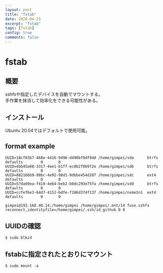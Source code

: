 ```yaml
---
layout: post
title: "fstab"
date: 2020-04-25
excerpt: "fstab"
tags: [fstab]
config: true
comments: false
---
```


# fstab
## 概要
sshfsや指定したデバイスを自動でマウントする。  
手作業を抹消して効率化をできる可能性がある。  


## インストール
Ubuntu 20.04ではデフォルトで使用可能。 


## format example

```apacheconf
UUID=18cf03b7-468e-4416-9496-d490bf9df9dd /home/gimpei/sda      btrfs   defaults        0       0
UUID=4bb45a08-3317-4ee1-b1ff-ec8b2f869f2e /home/gimpei/sdb      btrfs   defaults        0       0
UUID=88216bb9-98bc-4e92-98d1-9dbbe454d107 /home/gimpei/sdc      ext4    defaults        0       0
UUID=57da69ea-f419-4e64-beb2-b0dc293e75fa /home/gimpei/sdd      btrfs   defaults        0       0
UUID=ccfefbe3-64d7-4152-bdfe-f286d374f137 /home/gimpei/nvme1n1  ext4    defaults        0       0

gimpei@192.168.40.14:/home/gimpei /home/gimpei/.mnt/14 fuse.sshfs reconnect,identityfile=/home/gimpei/.ssh/id_github 0 0
```

## UUIDの確認

```console
$ sudo blkid
```

## fstabに指定されたとおりにマウント

```console
$ sudo mount -a
```

